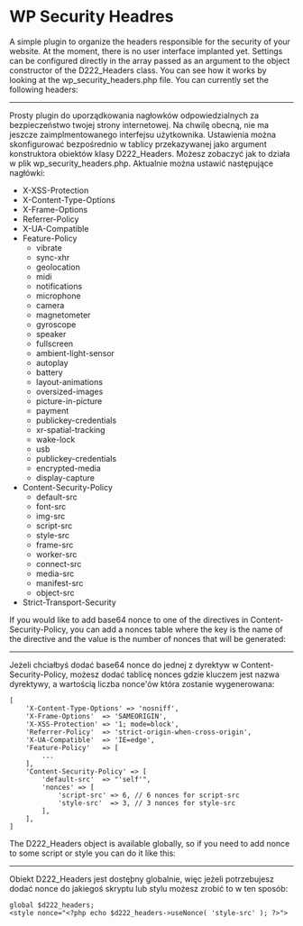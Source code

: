 # WP Security Headres

A simple plugin to organize the headers responsible for the security of your website. At the moment, there is no user interface implanted yet. Settings can be configured directly in the array passed as an argument to the object constructor of the D222_Headers class. You can see how it works by looking at the wp_security_headers.php file. You can currently set the following headers:

-------------------------------

Prosty plugin do uporządkowania nagłowków odpowiedzialnych za bezpieczeństwo twojej strony internetowej. Na chwilę obecną, nie ma jeszcze zaimplmentowanego interfejsu użytkownika. Ustawienia można skonfigurować bezpośrednio w tablicy przekazywanej jako argument konstruktora obiektów klasy D222_Headers. Możesz zobaczyć jak to działa w plik wp_security_headers.php. Aktualnie można ustawić następujące nagłówki: 

* X-XSS-Protection
* X-Content-Type-Options
* X-Frame-Options
* Referrer-Policy
* X-UA-Compatible
* Feature-Policy
	* vibrate
	* sync-xhr
	* geolocation
	* midi
	* notifications
	* microphone
	* camera
	* magnetometer
	* gyroscope
	* speaker
	* fullscreen
	* ambient-light-sensor
	* autoplay
	* battery
	* layout-animations
	* oversized-images
	* picture-in-picture
	* payment
	* publickey-credentials
	* xr-spatial-tracking
	* wake-lock
	* usb
	* publickey-credentials
	* encrypted-media
	* display-capture
* Content-Security-Policy
	* default-src
	* font-src
	* img-src
	* script-src
	* style-src
	* frame-src
	* worker-src
	* connect-src
	* media-src
	* manifest-src
	* object-src
* Strict-Transport-Security


If you would like to add base64 nonce to one of the directives in Content-Security-Policy, you can add a nonces table where the key is the name of the directive and the value is the number of nonces that will be generated:

-------------------------------

Jeżeli chciałbyś dodać base64 nonce do jednej z dyrektyw w Content-Security-Policy, możesz dodać tablicę nonces gdzie kluczem jest nazwa dyrektywy, a wartością liczba nonce'ów która zostanie wygenerowana:



```
[
	'X-Content-Type-Options' => 'nosniff',
	'X-Frame-Options'  => 'SAMEORIGIN',
	'X-XSS-Protection' => '1; mode=block',
	'Referrer-Policy'  => 'strict-origin-when-cross-origin',
	'X-UA-Compatible'  => 'IE=edge',
	'Feature-Policy'   => [
		...
	],
	'Content-Security-Policy' => [
		'default-src'  => "'self'",
		'nonces' => [
			'script-src' => 6, // 6 nonces for script-src
			'style-src'  => 3, // 3 nonces for style-src
		],
	],
]
```

The D222_Headers object is available globally, so if you need to add nonce to some script or style you can do it like this:

-------------------------------

Obiekt D222_Headers jest dostęþny globalnie, więc jeżeli potrzebujesz dodać nonce do jakiegoś skryptu lub stylu możesz zrobić to w ten sposób:

```
global $d222_headers;
<style nonce="<?php echo $d222_headers->useNonce( 'style-src' ); ?>">
```

